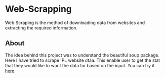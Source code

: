 # Web-Scrapping

Web Scraping is the method of downloading data from websites and extracting the required information.

## About
The idea behind this project was to understand the beautiful soup package. Here I have tried to scrape IPL website dtaa. This enable user to get the stat that they would like to want the data for based on the input. You can try it [here]()


